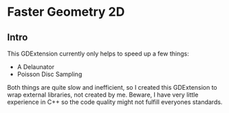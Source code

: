 # Faster Geometry 2D
## Intro
This GDExtension currently only helps to speed up a few things:
- A Delaunator
- Poisson Disc Sampling

Both things are quite slow and inefficient, so I created this GDExtension to wrap external libraries, not created by me.
Beware, I have very little experience in C++ so the code quality might not fulfill everyones standards.

